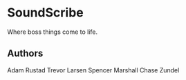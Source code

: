 # SoundScribe

Where boss things come to life. 


## Authors
Adam Rustad
Trevor Larsen
Spencer Marshall
Chase Zundel
